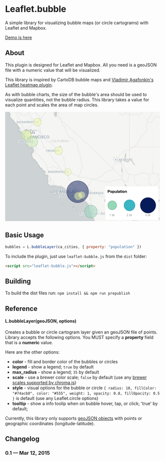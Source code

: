 Leaflet.bubble
==========

A simple library for visualizing bubble maps (or circle cartograms) with Leaflet and Mapbox.

[Demo is here](http://stevepepple.github.io/Leaflet.bubble/)

## About
This plugin is designed for Leaflet and Mapbox. All you need is a geoJSON file with a numeric value that will be visualized.

This library is inspired by CartoDB bubble maps and [Vladimir Agafonkin's Leaflet heatmap plugin](https://github.com/Leaflet/Leaflet.heat).

As with bubble charts, the size of the bubble's area should be used to visualize quantities, not the bubble radius. This library takes a value for each point and scales the area of map circles.

![Example of Leaflet.Bubble ](/dist/index.png)  


## Basic Usage

```js
bubbles = L.bubbleLayer(ca_cities, { property: "population" })
```

To include the plugin, just use `leaflet-bubble.js` from the `dist` folder:

```html
<script src="leaflet-bubble.js"></script>
```

## Building
To build the dist files run:
```npm install && npm run prepublish```

## Reference

#### L.bubbleLayer(geoJSON, options)

Creates a bubble or circle cartogram layer given an geoJSON file of points. Library accepts the following options.
You MUST specify a **property** field that is a **numeric** value.

Here are the other options:

- **color** - fill and border color of the bubbles or circles
- **legend** - show a legend; `true` by default
- **max_radius** - show a legend; `35` by default
- **scale** - use a brewer color scale; `false` by default (use any [brewer scales supported by chroma.js](http://gka.github.io/chroma.js/#chroma-brewer))
- **style** - visual options for the bubble or circle `{ radius: 10, fillColor: "#74acb8", color: "#555", weight: 1, opacity: 0.8, fillOpacity: 0.5 }` is default (use any Leaflet.circle options)
- **tooltip** - show a info toolip when on bubble hover, tap, or click; 'true' by default;

Currently, this library only supports [geoJSON objects](http://leafletjs.com/examples/geojson.html) with points or geographic coordinates (longitude-latitude).

## Changelog

### 0.1 &mdash; Mar 12, 2015
